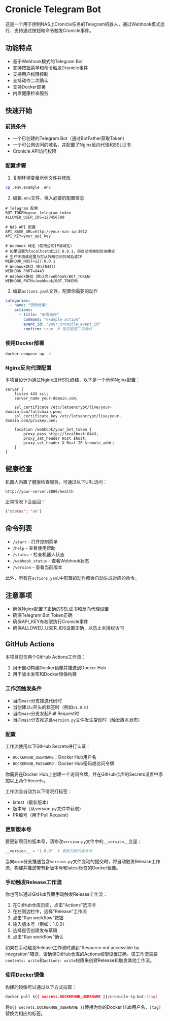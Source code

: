 # Cronicle Telegram Bot

这是一个用于控制NAS上Cronicle任务的Telegram机器人，通过Webhook模式运行，支持通过按钮和命令触发Cronicle事件。

## 功能特点

- 基于Webhook模式的Telegram Bot
- 支持按钮菜单和命令触发Cronicle事件
- 支持用户权限控制
- 支持动作二次确认
- 支持Docker部署
- 内置健康检查服务

## 快速开始

### 前提条件

- 一个已创建的Telegram Bot（通过BotFather获取Token）
- 一个可公网访问的域名，并配置了Nginx反向代理和SSL证书
- Cronicle API访问权限

### 配置步骤

1. 复制环境变量示例文件并修改

```bash
cp .env.example .env
```

2. 编辑`.env`文件，填入必要的配置信息

```
# Telegram 配置
BOT_TOKEN=your_telegram_token
ALLOWED_USER_IDS=123456789

# NAS API 配置
API_BASE_URL=http://your-nas-ip:3012
API_KEY=your_api_key

# Webhook 域名（使用公网IP或域名）
# 如果设置为localhost或127.0.0.1，将自动切换到轮询模式
# 生产环境请设置为可从外网访问的域名或IP
WEBHOOK_HOST=127.0.0.1
# Webhook端口（默认8443）
WEBHOOK_PORT=8443
# Webhook路径（默认为/webhook/BOT_TOKEN）
WEBHOOK_PATH=/webhook/BOT_TOKEN%
```

3. 编辑`actions.yaml`文件，配置你需要的动作

```yaml
categories:
  - name: "示例分类"
    actions:
      - title: "示例动作"
        command: "example action"
        event_id: "your_cronicle_event_id"
        confirm: true  # 是否需要二次确认
```

### 使用Docker部署

```bash
docker-compose up -d
```

### Nginx反向代理配置

本项目设计为通过Nginx进行SSL终结，以下是一个示例Nginx配置：

```nginx
server {
    listen 443 ssl;
    server_name your-domain.com;
    
    ssl_certificate /etc/letsencrypt/live/your-domain.com/fullchain.pem;
    ssl_certificate_key /etc/letsencrypt/live/your-domain.com/privkey.pem;
    
    location /webhook/your_bot_token {
        proxy_pass http://localhost:8443;
        proxy_set_header Host $host;
        proxy_set_header X-Real-IP $remote_addr;
    }
}
```

## 健康检查

机器人内置了健康检查服务，可通过以下URL访问：

```
http://your-server:8080/health
```

正常情况下会返回：

```json
{"status": "ok"}
```

## 命令列表

- `/start` - 打开控制菜单
- `/help` - 查看使用帮助
- `/status` - 检查机器人状态
- `/webhook_status` - 查看Webhook状态
- `/version` - 查看当前版本

此外，所有在`actions.yaml`中配置的动作都会自动生成对应的命令。

## 注意事项

- 确保Nginx配置了正确的SSL证书和反向代理设置
- 确保Telegram Bot Token正确
- 确保API_KEY有权限执行Cronicle事件
- 确保ALLOWED_USER_IDS设置正确，以防止未授权访问

## GitHub Actions

本项目包含两个GitHub Actions工作流：

1. 用于自动构建Docker镜像并推送到Docker Hub
2. 用于版本发布和Docker镜像构建

### 工作流触发条件

- 当向`main`分支推送代码时
- 当创建以`v`开头的标签时（例如`v1.0.0`）
- 当向`main`分支发起Pull Request时
- 当向`main`分支推送且`version.py`文件发生变动时（触发版本发布）

### 配置

工作流使用以下GitHub Secrets进行认证：

- `DOCKERHUB_USERNAME`：Docker Hub用户名
- `DOCKERHUB_PASSWORD`：Docker Hub密码或访问令牌

你需要在Docker Hub上创建一个访问令牌，并在GitHub仓库的Secrets设置中添加以上两个Secrets。

工作流会自动为以下情况打标签：

- latest（最新版本）
- 版本号（从version.py文件中获取）
- PR编号（用于Pull Request）

### 更新版本号

要更新项目的版本号，请修改`version.py`文件中的`__version__`变量：

```python
__version__ = "1.0.0"  # 更新为新的版本号
```

当向`main`分支推送包含`version.py`文件变动的提交时，将自动触发Release工作流，构建并推送带有新版本号和latest标签的Docker镜像。

### 手动触发Release工作流

你也可以通过GitHub界面手动触发Release工作流：

1. 在GitHub仓库页面，点击"Actions"选项卡
2. 在左侧边栏中，选择"Release"工作流
3. 点击"Run workflow"按钮
4. 输入版本号（例如：1.0.0）
5. 选择是否创建发布草稿
6. 点击"Run workflow"确认

如果在手动触发Release工作流时遇到"Resource not accessible by integration"错误，请确保GitHub仓库的Actions权限设置正确。该工作流需要`contents: write`和`actions: write`权限来创建Release和触发其他工作流。

### 使用Docker镜像

构建的镜像可以通过以下方式拉取：

```bash
docker pull ${{ secrets.DOCKERHUB_USERNAME }}/cronicle-tg-bot:[tag]
```

将`${{ secrets.DOCKERHUB_USERNAME }}`替换为你的Docker Hub用户名，`[tag]`替换为相应的标签。

